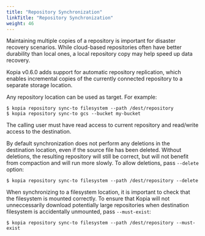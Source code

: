 ```yaml
---
title: "Repository Synchronization"
linkTitle: "Repository Synchronization"
weight: 46
---
```


Maintaining multiple copies of a repository is important for disaster recovery scenarios. While cloud-based repositories often have better durability than local ones, a local repository copy may help speed up data recovery.

Kopia v0.6.0 adds support for automatic repository replication, which enables incremental copies of the currently connected repository to a separate storage location.

Any repository location can be used as target. For example:

```
$ kopia repository sync-to filesystem --path /dest/repository
$ kopia repository sync-to gcs --bucket my-bucket
```

The calling user must have read access to current repository and read/write access to the destination.

By default synchronization does not perform any deletions in the destination location, even if the source file has been deleted.  Without deletions, the resulting repository will still be correct, but will not benefit from compaction and will run more slowly. To allow deletions, pass `--delete` option:

```
$ kopia repository sync-to filesystem --path /dest/repository --delete
```

When synchronizing to a filesystem location, it is important to check that the filesystem is mounted correctly. To ensure that Kopia will not unneccessarily download potentially large repositories when destination filesystem is accidentally unmounted, pass `--must-exist`:

```
$ kopia repository sync-to filesystem --path /dest/repository --must-exist
```
